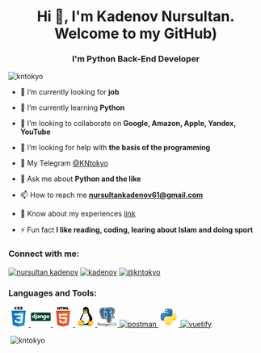 <h1 align="center">Hi 👋, I'm Kadenov Nursultan. Welcome to my GitHub)</h1>
<h3 align="center">I'm Python Back-End Developer</h3>

<p align="left"> <img src="https://komarev.com/ghpvc/?username=kntokyo&label=Profile%20views&color=0e75b6&style=flat" alt="kntokyo" /> </p>

- 🔭 I’m currently looking for **job**

- 🌱 I’m currently learning **Python**

- 👯 I’m looking to collaborate on **Google, Amazon, Apple, Yandex, YouTube**

- 🤝 I’m looking for help with **the basis of the programming**

- 📝 My Telegram [@KNtokyo](@KNtokyo)

- 💬 Ask me about **Python and the like**

- 📫 How to reach me **nursultankadenov61@gmail.com**

- 📄 Know about my experiences [link](link)

- ⚡ Fun fact **I like reading, coding, learing about Islam and doing sport**

<h3 align="left">Connect with me:</h3>
<p align="left">
<a href="https://linkedin.com/in/nursultan kadenov" target="blank"><img align="center" src="https://cdn.jsdelivr.net/npm/simple-icons@3.0.1/icons/linkedin.svg" alt="nursultan kadenov" height="30" width="40" /></a>
<a href="https://www.youtube.com/c/kadenov" target="blank"><img align="center" src="https://cdn.jsdelivr.net/npm/simple-icons@3.0.1/icons/youtube.svg" alt="kadenov" height="30" width="40" /></a>
<a href="https://www.hackerrank.com/@kntokyo" target="blank"><img align="center" src="https://cdn.jsdelivr.net/npm/simple-icons@3.0.1/icons/hackerrank.svg" alt="@kntokyo" height="30" width="40" /></a>
</p>

<h3 align="left">Languages and Tools:</h3>
<p align="left"> <a href="https://www.w3schools.com/css/" target="_blank"> <img src="https://raw.githubusercontent.com/devicons/devicon/master/icons/css3/css3-original-wordmark.svg" alt="css3" width="40" height="40"/> </a> <a href="https://www.djangoproject.com/" target="_blank"> <img src="https://raw.githubusercontent.com/devicons/devicon/master/icons/django/django-original.svg" alt="django" width="40" height="40"/> </a> <a href="https://www.w3.org/html/" target="_blank"> <img src="https://raw.githubusercontent.com/devicons/devicon/master/icons/html5/html5-original-wordmark.svg" alt="html5" width="40" height="40"/> </a> <a href="https://www.linux.org/" target="_blank"> <img src="https://raw.githubusercontent.com/devicons/devicon/master/icons/linux/linux-original.svg" alt="linux" width="40" height="40"/> </a> <a href="https://www.postgresql.org" target="_blank"> <img src="https://raw.githubusercontent.com/devicons/devicon/master/icons/postgresql/postgresql-original-wordmark.svg" alt="postgresql" width="40" height="40"/> </a> <a href="https://postman.com" target="_blank"> <img src="https://www.vectorlogo.zone/logos/getpostman/getpostman-icon.svg" alt="postman" width="40" height="40"/> </a> <a href="https://www.python.org" target="_blank"> <img src="https://raw.githubusercontent.com/devicons/devicon/master/icons/python/python-original.svg" alt="python" width="40" height="40"/> </a> <a href="https://vuetifyjs.com/en/" target="_blank"> <img src="https://bestofjs.org/logos/vuetify.svg" alt="vuetify" width="40" height="40"/> </a> </p>

<p>&nbsp;<img align="center" src="https://github-readme-stats.vercel.app/api?username=kntokyo&show_icons=true&locale=en" alt="kntokyo" /></p>
